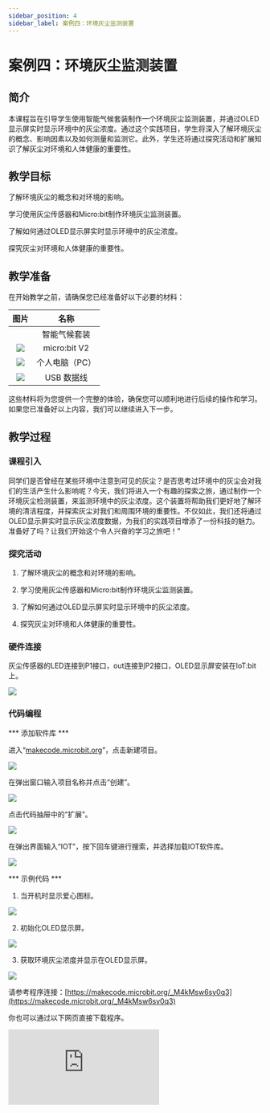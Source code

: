 ```yaml
---
sidebar_position: 4
sidebar_label: 案例四：环境灰尘监测装置
---
```


# 案例四：环境灰尘监测装置

## 简介

本课程旨在引导学生使用智能气候套装制作一个环境灰尘监测装置，并通过OLED显示屏实时显示环境中的灰尘浓度。通过这个实践项目，学生将深入了解环境灰尘的概念、影响因素以及如何测量和监测它。此外，学生还将通过探究活动和扩展知识了解灰尘对环境和人体健康的重要性。

## 教学目标

了解环境灰尘的概念和对环境的影响。

学习使用灰尘传感器和Micro:bit制作环境灰尘监测装置。

了解如何通过OLED显示屏实时显示环境中的灰尘浓度。

探究灰尘对环境和人体健康的重要性。

## 教学准备

在开始教学之前，请确保您已经准备好以下必要的材料：

| 图片 | 名称 |
| :-: | :-: |
|  | 智能气候套装 |
| ![](./images/microbit-smart-climate-kit-case-01-03.png) | micro:bit V2 |
| ![](./images/microbit-smart-climate-kit-case-01-04.png) | 个人电脑（PC） |
| ![](./images/microbit-smart-climate-kit-case-01-05.png) | USB 数据线 |

这些材料将为您提供一个完整的体验，确保您可以顺利地进行后续的操作和学习。如果您已准备好以上内容，我们可以继续进入下一步。

## 教学过程

### 课程引入

同学们是否曾经在某些环境中注意到可见的灰尘？是否思考过环境中的灰尘会对我们的生活产生什么影响呢？今天，我们将进入一个有趣的探索之旅，通过制作一个环境灰尘检测装置，来监测环境中的灰尘浓度。这个装置将帮助我们更好地了解环境的清洁程度，并探索灰尘对我们和周围环境的重要性。不仅如此，我们还将通过OLED显示屏实时显示灰尘浓度数据，为我们的实践项目增添了一份科技的魅力。准备好了吗？让我们开始这个令人兴奋的学习之旅吧！"

### 探究活动

1. 了解环境灰尘的概念和对环境的影响。

2. 学习使用灰尘传感器和Micro:bit制作环境灰尘监测装置。

3. 了解如何通过OLED显示屏实时显示环境中的灰尘浓度。

4. 探究灰尘对环境和人体健康的重要性。

### 硬件连接

灰尘传感器的LED连接到P1接口，out连接到P2接口，OLED显示屏安装在IoT:bit上。

![](./images/microbit-smart-climate-kit-case-04-06.png)

### 代码编程

*** 添加软件库 ***

进入“[makecode.microbit.org](https://makecode.microbit.org/)”，点击新建项目。

![](./images/smart-weather-station-kit-add-extension-01.png)

在弹出窗口输入项目名称并点击“创建”。

![](./images/smart-weather-station-kit-add-extension-02.png)

点击代码抽屉中的“扩展”。

![](./images/smart-weather-station-kit-add-extension-03.png)

在弹出界面输入“IOT”，按下回车键进行搜索，并选择加载IOT软件库。

![](./images/smart-weather-station-kit-add-extension-04.png)

*** 示例代码 ***

1. 当开机时显示爱心图标。

![](./images/microbit-smart-climate-kit-case-04-07.png)

2. 初始化OLED显示屏。

![](./images/microbit-smart-climate-kit-case-04-08.png)

3. 获取环境灰尘浓度并显示在OLED显示屏。

![](./images/microbit-smart-climate-kit-case-04-09.png)


请参考程序连接：[https://makecode.microbit.org/_M4kMsw6sy0q3](https://makecode.microbit.org/_M4kMsw6sy0q3)

你也可以通过以下网页直接下载程序。

<div
    style={{
        position: 'relative',
        paddingBottom: '60%',
        overflow: 'hidden',
    }}
>
    <iframe
        src="https://makecode.microbit.org/_M4kMsw6sy0q3"
        frameborder="0"
        sandbox="allow-popups allow-forms allow-scripts allow-same-origin"
        style={{
            position: 'absolute',
            width: '100%',
            height: '100%',
        }}
    />
</div>

*** 下载程序 ***

使用USB线连接PC和micro:bit V2。

![](./images/connect-microbit.gif)

连接成功后，电脑上会识别出一个名为`MICROBIT`的盘符。

![](./images/microbit-drive.png)

点击左下角的![](./images/download-01.png)，选择`Connect Device`。

![](./images/download-02.png)

点击![](./images/download-03.png)。

![](./images/download-04.png)

点击![](./images/download-05.png)。

![](./images/download-06.png)


在弹出窗口选择`BBC micro:bit CMSIS-DAP`，然后选择连接，至此，我们的micro:bit就已经连接成功。

![](./images/download-07.png)

点击下载程序。

![](./images/download-08.png)

### 团队合作与展示

学生分成小组，共同完成案例的制作和程序编写。

鼓励学生之间相互合作、交流和分享经验。

每个小组有机会向其他小组展示他们制作的案例，并演示。

*** 预期效果：连接电源后，micro:bit的LED矩阵先显示爱心，然后在OLED显示屏上显示当前灰尘浓度。 ***

（GIF动图）

### 总结与反思

回顾课程内容，提醒学生掌握了哪些知识和技能。

引导学生讨论他们在制作过程中遇到的问题和困难，以及如何解决这些问题。

引导学生思考灰尘对环境和人体健康的影响。

引导学生进一步研究和探索其他环境监测装置的应用。

## 扩展知识

### 灰尘对环境和人体健康的影响

灰尘对环境的影响：

空气质量下降：灰尘中可能含有微小颗粒物，如灰尘、花粉、细菌、病毒、化学物质等。这些颗粒物在空气中悬浮，使空气质量下降，影响生态平衡和生物多样性。

土壤退化：大量的灰尘沉积在土壤表面，可能导致土壤质量下降。灰尘中的化学物质、重金属等污染物质可能渗入土壤，影响植物生长和土壤的肥力。

建筑物和设备受损：灰尘可以在建筑物和设备表面积聚，形成灰尘层，逐渐损害建筑物的外观和结构。这对房屋、文物和基础设施等都可能造成损害。

灰尘对人体健康的影响：

呼吸道问题：灰尘中的微小颗粒物可以被吸入呼吸道，引发呼吸道问题。长期暴露于高浓度的灰尘中可能导致咳嗽、喘息、气短和呼吸困难等症状。对哮喘和过敏等呼吸系统疾病的患者尤其敏感。

心血管健康：某些研究显示，长期暴露于高浓度灰尘中可能与心血管疾病的发生和加重有关。微小颗粒物进入血液循环后，可能引发炎症反应，影响血管功能和心脏健康。

过敏和哮喘：灰尘中的花粉、细菌、真菌孢子等可能引发过敏反应和哮喘发作。敏感的人可能出现打喷嚏、鼻塞、皮肤瘙痒、眼部刺激等症状。

毒性物质暴露：某些灰尘中可能含有有害的化学物质和重金属，如铅、汞、石棉等。长期暴露于这些有害物质可能对人体的内脏器官、神经系统和免疫系统造成损害。

了解灰尘对环境和人体健康的影响，有助于我们采取适当的措施来减少灰尘的产生和暴露。这包括定期清洁、通风良好的环境、佩戴口罩、避免接触有害物质等。同时，定期监测和评估环境中的灰尘浓度也是重要的措施，以保护我们的健康和创造更清洁的生活环境。
